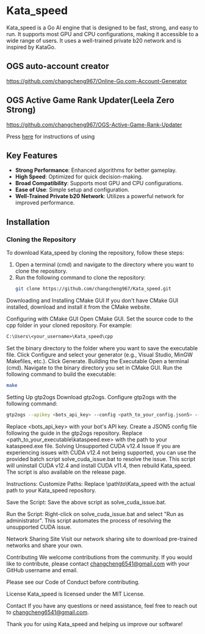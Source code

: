 

# Kata_speed

Kata_speed is a Go AI engine that is designed to be fast, strong, and easy to run. It supports most GPU and CPU configurations, making it accessible to a wide range of users. It uses a well-trained private b20 network and is inspired by KataGo.



## OGS auto-account creator
https://github.com/changcheng967/Online-Go.com-Account-Generator
## OGS Active Game Rank Updater(Leela Zero Strong)
https://github.com/changcheng967/OGS-Active-Game-Rank-Updater

Press [here](https://github.com/changcheng967/OGS-Active-Game-Rank-Updater/blob/main/README.md) for instructions of using
## Key Features

- **Strong Performance**: Enhanced algorithms for better gameplay.
- **High Speed**: Optimized for quick decision-making.
- **Broad Compatibility**: Supports most GPU and CPU configurations.
- **Ease of Use**: Simple setup and configuration.
- **Well-Trained Private b20 Network**: Utilizes a powerful network for improved performance.

## Installation

### Cloning the Repository

To download Kata_speed by cloning the repository, follow these steps:

1. Open a terminal (cmd) and navigate to the directory where you want to clone the repository.
2. Run the following command to clone the repository:
   ```sh
   git clone https://github.com/changcheng967/Kata_speed.git
   ```
Downloading and Installing CMake GUI
If you don't have CMake GUI installed, download and install it from the CMake website.

Configuring with CMake GUI
Open CMake GUI.
Set the source code to the cpp folder in your cloned repository. For example:

```txt
C:\Users\<your_username>\Kata_speed\cpp
```
Set the binary directory to the folder where you want to save the executable file.
Click Configure and select your generator (e.g., Visual Studio, MinGW Makefiles, etc.).
Click Generate.
Building the Executable
Open a terminal (cmd).
Navigate to the binary directory you set in CMake GUI.
Run the following command to build the executable:
```sh
make
```
Setting Up gtp2ogs
Download gtp2ogs.
Configure gtp2ogs with the following command:

```sh
gtp2ogs --apikey <bots_api_key> --config <path_to_your_config.json5> -- <path_to_your_executable\kataspeed.exe>
```
Replace <bots_api_key> with your bot's API key.
Create a JSON5 config file following the guide in the gtp2ogs repository.
Replace <path_to_your_executable\kataspeed.exe> with the path to your kataspeed.exe file.
Solving Unsupported CUDA v12.4 Issue
If you are experiencing issues with CUDA v12.4 not being supported, you can use the provided batch script solve_cuda_issue.bat to resolve the issue. This script will uninstall CUDA v12.4 and install CUDA v11.4, then rebuild Kata_speed. The script is also available on the release page.

Instructions:
Customize Paths:
Replace \path\to\Kata_speed with the actual path to your Kata_speed repository.


Save the Script:
Save the above script as solve_cuda_issue.bat.


Run the Script:
Right-click on solve_cuda_issue.bat and select "Run as administrator".
This script automates the process of resolving the unsupported CUDA issue.


Network Sharing Site
Visit our network sharing site to download pre-trained networks and share your own.


Contributing
We welcome contributions from the community. If you would like to contribute, please contact changcheng6541@gmail.com with your GitHub username and email.


Please see our Code of Conduct before contributing.


License
Kata_speed is licensed under the MIT License.


Contact
If you have any questions or need assistance, feel free to reach out to changcheng6541@gmail.com.


Thank you for using Kata_speed and helping us improve our software!
